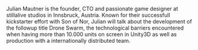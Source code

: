Julian Mautner is the founder, CTO and passionate game designer at stillalive studios in Innsbruck, Austria. Known for their successfull kickstarter effort with Son of Nor, Julian will talk about the development of the followup title Drone Swarm, the technological barriers encountered when having more than 10.000 units on screen in Unity3D as well as production with a internationally distributed team.